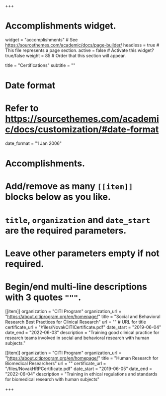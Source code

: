 +++
# Accomplishments widget.
widget = "accomplishments"  # See https://sourcethemes.com/academic/docs/page-builder/
headless = true  # This file represents a page section.
active = false  # Activate this widget? true/false
weight = 85  # Order that this section will appear.

title = "Certifications"
subtitle = ""

# Date format
#   Refer to https://sourcethemes.com/academic/docs/customization/#date-format
date_format = "1 Jan 2006"

# Accomplishments.
#   Add/remove as many `[[item]]` blocks below as you like.
#   `title`, `organization` and `date_start` are the required parameters.
#   Leave other parameters empty if not required.
#   Begin/end multi-line descriptions with 3 quotes `"""`.

[[item]]
  organization = "CITI Program"
  organization_url = "https://about.citiprogram.org/en/homepage/"
  title = "Social and Behavioral Research Best Practices for Clinical Research"
  url = "" # URL for title
  certificate_url = "/files/NovakCITICertificate.pdf"
  date_start = "2019-06-04"
  date_end = "2022-06-03"
  description = "Training good clinical practice for research teams involved in social and behavioral research with human subjects."

[[item]]
  organization = "CITI Program"
  organization_url = "https://about.citiprogram.org/en/homepage/"
  title = "Human Research for Biomedical Researchers"
  url = ""
  certificate_url = "/files/NovakHRPCertificate.pdf"
  date_start = "2019-06-05"
  date_end = "2022-06-04"
  description = "Training in ethical regulations and standards for biomedical research with human subjects"

+++
